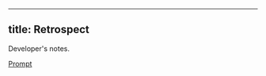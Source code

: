 <link rel="stylesheet" type="text/css" href="assets/github-markdown.css">

---
title: Retrospect
---

Developer's notes.

[Prompt](prompt/index.md)<br/>